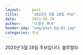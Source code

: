 ```yaml
---
layout:     post
title:      "2023년 5월 28일 주보"
date:       2023-05-28
author:     "이경수 목사"
header-img: "img/post-bg-01.jpg"
categories: 주보
---
```


2023년 5월 28일 주보입니다.
룰루랄라